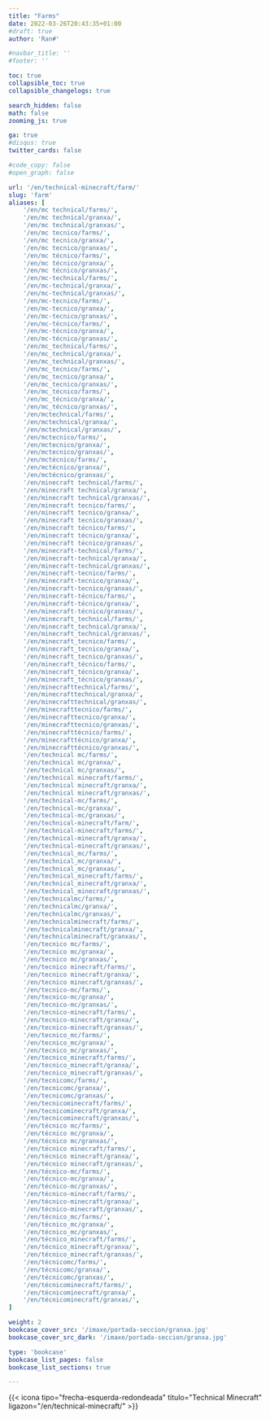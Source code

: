 ```yaml
---
title: "Farms"
date: 2022-03-26T20:43:35+01:00
#draft: true
author: 'Ran#'

#navbar_title: ''
#footer: ''

toc: true
collapsible_toc: true
collapsible_changelogs: true

search_hidden: false
math: false
zooming_js: true

ga: true
#disqus: true
twitter_cards: false

#code_copy: false
#open_graph: false

url: '/en/technical-minecraft/farm/'
slug: 'farm'
aliases: [
    '/en/mc technical/farms/',
    '/en/mc technical/granxa/',
    '/en/mc technical/granxas/',
    '/en/mc tecnico/farms/',
    '/en/mc tecnico/granxa/',
    '/en/mc tecnico/granxas/',
    '/en/mc técnico/farms/',
    '/en/mc técnico/granxa/',
    '/en/mc técnico/granxas/',
    '/en/mc-technical/farms/',
    '/en/mc-technical/granxa/',
    '/en/mc-technical/granxas/',
    '/en/mc-tecnico/farms/',
    '/en/mc-tecnico/granxa/',
    '/en/mc-tecnico/granxas/',
    '/en/mc-técnico/farms/',
    '/en/mc-técnico/granxa/',
    '/en/mc-técnico/granxas/',
    '/en/mc_technical/farms/',
    '/en/mc_technical/granxa/',
    '/en/mc_technical/granxas/',
    '/en/mc_tecnico/farms/',
    '/en/mc_tecnico/granxa/',
    '/en/mc_tecnico/granxas/',
    '/en/mc_técnico/farms/',
    '/en/mc_técnico/granxa/',
    '/en/mc_técnico/granxas/',
    '/en/mctechnical/farms/',
    '/en/mctechnical/granxa/',
    '/en/mctechnical/granxas/',
    '/en/mctecnico/farms/',
    '/en/mctecnico/granxa/',
    '/en/mctecnico/granxas/',
    '/en/mctécnico/farms/',
    '/en/mctécnico/granxa/',
    '/en/mctécnico/granxas/',
    '/en/minecraft technical/farms/',
    '/en/minecraft technical/granxa/',
    '/en/minecraft technical/granxas/',
    '/en/minecraft tecnico/farms/',
    '/en/minecraft tecnico/granxa/',
    '/en/minecraft tecnico/granxas/',
    '/en/minecraft técnico/farms/',
    '/en/minecraft técnico/granxa/',
    '/en/minecraft técnico/granxas/',
    '/en/minecraft-technical/farms/',
    '/en/minecraft-technical/granxa/',
    '/en/minecraft-technical/granxas/',
    '/en/minecraft-tecnico/farms/',
    '/en/minecraft-tecnico/granxa/',
    '/en/minecraft-tecnico/granxas/',
    '/en/minecraft-técnico/farms/',
    '/en/minecraft-técnico/granxa/',
    '/en/minecraft-técnico/granxas/',
    '/en/minecraft_technical/farms/',
    '/en/minecraft_technical/granxa/',
    '/en/minecraft_technical/granxas/',
    '/en/minecraft_tecnico/farms/',
    '/en/minecraft_tecnico/granxa/',
    '/en/minecraft_tecnico/granxas/',
    '/en/minecraft_técnico/farms/',
    '/en/minecraft_técnico/granxa/',
    '/en/minecraft_técnico/granxas/',
    '/en/minecrafttechnical/farms/',
    '/en/minecrafttechnical/granxa/',
    '/en/minecrafttechnical/granxas/',
    '/en/minecrafttecnico/farms/',
    '/en/minecrafttecnico/granxa/',
    '/en/minecrafttecnico/granxas/',
    '/en/minecrafttécnico/farms/',
    '/en/minecrafttécnico/granxa/',
    '/en/minecrafttécnico/granxas/',
    '/en/technical mc/farms/',
    '/en/technical mc/granxa/',
    '/en/technical mc/granxas/',
    '/en/technical minecraft/farms/',
    '/en/technical minecraft/granxa/',
    '/en/technical minecraft/granxas/',
    '/en/technical-mc/farms/',
    '/en/technical-mc/granxa/',
    '/en/technical-mc/granxas/',
    '/en/technical-minecraft/farm/',
    '/en/technical-minecraft/farms/',
    '/en/technical-minecraft/granxa/',
    '/en/technical-minecraft/granxas/',
    '/en/technical_mc/farms/',
    '/en/technical_mc/granxa/',
    '/en/technical_mc/granxas/',
    '/en/technical_minecraft/farms/',
    '/en/technical_minecraft/granxa/',
    '/en/technical_minecraft/granxas/',
    '/en/technicalmc/farms/',
    '/en/technicalmc/granxa/',
    '/en/technicalmc/granxas/',
    '/en/technicalminecraft/farms/',
    '/en/technicalminecraft/granxa/',
    '/en/technicalminecraft/granxas/',
    '/en/tecnico mc/farms/',
    '/en/tecnico mc/granxa/',
    '/en/tecnico mc/granxas/',
    '/en/tecnico minecraft/farms/',
    '/en/tecnico minecraft/granxa/',
    '/en/tecnico minecraft/granxas/',
    '/en/tecnico-mc/farms/',
    '/en/tecnico-mc/granxa/',
    '/en/tecnico-mc/granxas/',
    '/en/tecnico-minecraft/farms/',
    '/en/tecnico-minecraft/granxa/',
    '/en/tecnico-minecraft/granxas/',
    '/en/tecnico_mc/farms/',
    '/en/tecnico_mc/granxa/',
    '/en/tecnico_mc/granxas/',
    '/en/tecnico_minecraft/farms/',
    '/en/tecnico_minecraft/granxa/',
    '/en/tecnico_minecraft/granxas/',
    '/en/tecnicomc/farms/',
    '/en/tecnicomc/granxa/',
    '/en/tecnicomc/granxas/',
    '/en/tecnicominecraft/farms/',
    '/en/tecnicominecraft/granxa/',
    '/en/tecnicominecraft/granxas/',
    '/en/técnico mc/farms/',
    '/en/técnico mc/granxa/',
    '/en/técnico mc/granxas/',
    '/en/técnico minecraft/farms/',
    '/en/técnico minecraft/granxa/',
    '/en/técnico minecraft/granxas/',
    '/en/técnico-mc/farms/',
    '/en/técnico-mc/granxa/',
    '/en/técnico-mc/granxas/',
    '/en/técnico-minecraft/farms/',
    '/en/técnico-minecraft/granxa/',
    '/en/técnico-minecraft/granxas/',
    '/en/técnico_mc/farms/',
    '/en/técnico_mc/granxa/',
    '/en/técnico_mc/granxas/',
    '/en/técnico_minecraft/farms/',
    '/en/técnico_minecraft/granxa/',
    '/en/técnico_minecraft/granxas/',
    '/en/técnicomc/farms/',
    '/en/técnicomc/granxa/',
    '/en/técnicomc/granxas/',
    '/en/técnicominecraft/farms/',
    '/en/técnicominecraft/granxa/',
    '/en/técnicominecraft/granxas/',
]

weight: 2
bookcase_cover_src: '/imaxe/portada-seccion/granxa.jpg'
bookcase_cover_src_dark: '/imaxe/portada-seccion/granxa.jpg'

type: 'bookcase'
bookcase_list_pages: false
bookcase_list_sections: true

---
```


{{< icona tipo="frecha-esquerda-redondeada" titulo="Technical Minecraft" ligazon="/en/technical-minecraft/" >}}
